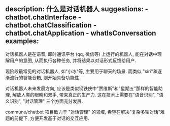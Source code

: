 description: 什么是对话机器人
suggestions:
    - chatbot.chatInterface
    - chatbot.chatClassification
    - chatbot.chatApplication
    - whatIsConversation
examples:
---

对话机器人是在语音, 即时通讯平台 (qq, 微信等) 上运行的机器人,  能在对话中理解用户的意图, 从而执行各种任务, 并将结果以对话形式反馈给用户.

现阶段最常见的对话机器人, 如"小冰"等, 主要用于聊天的场景. 而类似 "siri"和逐渐流行的智能音箱, 则开始具备功能性.

对话机器人未来发展方向, 应该是类似钢铁侠中"贾维斯"和"星期五"那样的智能助理, 解放人类的眼睛和双手, 带来真正的生产力. 这在技术上需要在"语音识别", "语义识别", "对话管理" 三个方面充分发展.

commune/chatbot 项目致力于 "对话管理" 的领域, 希望在解决"复杂多轮对话"难题的前提下, 方便开发基于对话的交互应用.




